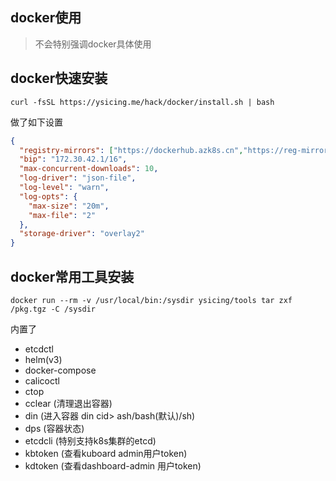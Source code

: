 ## docker使用

> 不会特别强调docker具体使用

## docker快速安装

```
curl -fsSL https://ysicing.me/hack/docker/install.sh | bash 
```

做了如下设置

```json
{
  "registry-mirrors": ["https://dockerhub.azk8s.cn","https://reg-mirror.qiniu.com"],
  "bip": "172.30.42.1/16",
  "max-concurrent-downloads": 10,
  "log-driver": "json-file",
  "log-level": "warn",
  "log-opts": {
    "max-size": "20m",
    "max-file": "2"
  },
  "storage-driver": "overlay2"
}
```

## docker常用工具安装

```
docker run --rm -v /usr/local/bin:/sysdir ysicing/tools tar zxf /pkg.tgz -C /sysdir
```

内置了

- etcdctl
- helm(v3)
- docker-compose
- calicoctl
- ctop
- cclear (清理退出容器)
- din (进入容器 din <cname/>cid> ash/bash(默认)/sh)
- dps (容器状态)
- etcdcli (特别支持k8s集群的etcd)
- kbtoken (查看kuboard admin用户token)
- kdtoken (查看dashboard-admin 用户token)

